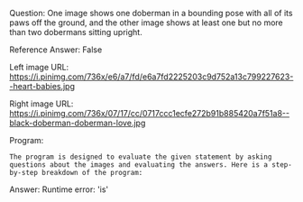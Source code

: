 Question: One image shows one doberman in a bounding pose with all of its paws off the ground, and the other image shows at least one but no more than two dobermans sitting upright.

Reference Answer: False

Left image URL: https://i.pinimg.com/736x/e6/a7/fd/e6a7fd2225203c9d752a13c799227623--heart-babies.jpg

Right image URL: https://i.pinimg.com/736x/07/17/cc/0717ccc1ecfe272b91b885420a7f51a8--black-doberman-doberman-love.jpg

Program:

```
The program is designed to evaluate the given statement by asking questions about the images and evaluating the answers. Here is a step-by-step breakdown of the program:
```
Answer: Runtime error: 'is'


